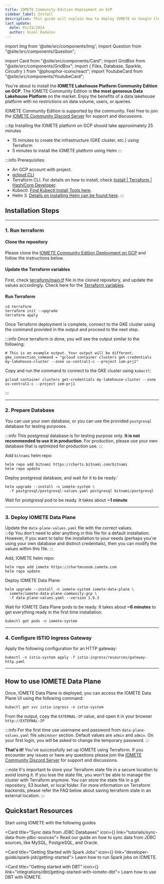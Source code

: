 ```yaml
---
title: IOMETE Community Edition Deployment on GCP
sidebar_label: Install
description: This guide will explain how to deploy IOMETE on Google Cloud Services using the GCP and Terraform command line tools
last_update:
  date: 01/25/2024
  author: Vusal Dadalov
---
```


import Img from '@site/src/components/Img';
import Question from "@site/src/components/Question";

import Card from "@site/src/components/Card";
import GridBox from "@site/src/components/GridBox";
import { Files, Database, Sparkle, Circuitry } from "@phosphor-icons/react";
import YoutubeCard from "@site/src/components/YoutubeCard";

You're about to install the **IOMETE Lakehouse Platform Community Edition on GCP**. The IOMETE Community Edition is **the most generous Data Lakehouse Platform** on the market. Enjoy the benefits of a data lakehouse platform with no restrictions on data volume, users, or queries.

IOMETE Community Edition is supported by the community. Feel free to join the [IOMETE Community Discord Server](https://discord.gg/26GeyJx3Ut) for support and discussions.

:::tip Installing the IOMETE platform on GCP should take approximately 25 minutes
- 15 minutes to create the infrastructure (GKE cluster, etc.) using Terraform
- 5 minutes to install the IOMETE platform using Helm
:::

:::info Prerequisites:
- An GCP account with project.
- [gcloud CLI](https://cloud.google.com/sdk/docs/install)
- Terraform CLI. For details on how to install, check [Install | Terraform | HashiCorp Developer](https://developer.hashicorp.com/terraform/install).
- Kubectl. [Find Kubectl Install Tools here](https://kubernetes.io/docs/tasks/tools/).
- Helm 3. [Details on installing Helm can be found here](https://helm.sh/docs/intro/install/).
:::

## Installation Steps

---
### 1. Run terraform

#### Clone the repository

Please clone the [IOMETE Community Edition Deployment on GCP](https://github.com/iomete/iomete-community-gcp) and follow the instructions below.

#### Update the Terraform variables

First, check [terraform/main.tf](https://github.com/iomete/iomete-community-gcp/blob/main/terraform/main.tf) file in the cloned repository, and update the values accordingly. Check here for the [Terraform variables](https://registry.terraform.io/modules/iomete/iomete-data-plane/gcp/latest).


#### Run Terraform

```shell
cd terraform
terraform init --upgrade
terraform apply
```


Once Terraform deployment is complete, connect to the GKE cluster using the command provided in the output and proceed to the next step.

:::info
Once terraform is done, you will see the output similar to the following:

```shell
# This is an example output. Your output will be different.
gke_connection_command = "gcloud container clusters get-credentials my-lakehouse-cluster --zone us-central1-c --project iom-prj1"
```
Copy and run the command to connect to the GKE cluster using `kubectl`:

```shell
gcloud container clusters get-credentials my-lakehouse-cluster --zone us-central1-c --project iom-prj1
```
:::

---
### 2. Prepare Database

You can use your own database, or you can use the provided `postgresql` database for testing purposes.

:::info
This postgresql database is for testing purpose only. **It is not recommended to use it in production**. For production, please use your own database that is optimized for production use.
:::

Add `bitnami` helm repo:
```shell
helm repo add bitnami https://charts.bitnami.com/bitnami
helm repo update
```

Deploy postgresql database, and wait for it to be ready:`
```shell
helm upgrade --install -n iomete-system \
  -f postgresql/postgresql-values.yaml postgresql bitnami/postgresql
```

Wait for postgresql pod to be ready. It takes about **~1 minute**

---
### 3. Deploy IOMETE Data Plane

Update the `data-plane-values.yaml` file with the correct values.  
:::tip 
You don't need to alter anything in this file for a default installation. However, if you want to tailor the installation to your needs (perhaps you're using your own database and distinct credentials), then you can modify the values within this file.
:::

Add, IOMETE helm repo:
```shell
helm repo add iomete https://chartmuseum.iomete.com
helm repo update
```

Deploy IOMETE Data Plane:
```shell
helm upgrade --install -n iomete-system iomete-data-plane \
  iomete/iomete-data-plane-community-gcp \
  -f data-plane-values.yaml --version 1.9.3
```


Wait for IOMETE Data Plane pods to be ready. It takes about **~6 minutes** to get everything ready in the first time installation.
```shell
kubectl get pods -n iomete-system
```

---
### 4. Configure ISTIO Ingress Gateway

Apply the following configuration for an HTTP gateway:
```shell
kubectl -n istio-system apply -f istio-ingress/resources/gateway-http.yaml
```


---
## How to use IOMETE Data Plane

Once, IOMETE Data Plane is deployed, you can access the IOMETE Data Plane UI using the following command:
```shell
kubectl get svc istio-ingress -n istio-system
```

From the output, copy the `EXTERNAL-IP` value, and open it in your browser `http://EXTERNAL-IP`

:::info
For the first time use username and password from `data-plane-values.yaml` file `adminUser` section. Default values are `admin` and `admin`. On your first login, you will be asked to change the temporary password.
:::

**That's it!** You've successfully set up IOMETE using Terraform. If you encounter any issues or have any questions please join the [IOMETE Community Discord Server](https://discord.gg/26GeyJx3Ut) for support and discussions.

:::note
It's important to store your Terraform state file in a secure location to avoid losing it. If you lose the state file, you won't be able to manage the cluster with Terraform anymore. You can store the state file in a git repository, S3 bucket, or local folder. For more information on Terraform backends, please refer the FAQ below about saving terraform state in an external location.
:::

## Quickstart Resources

Start using IOMETE with the following guides

<GridBox>

<Card title="Sync data from JDBC Databases" icon={<Database />} link="tutorials/sync-data-from-jdbc-sources">
Read our guide on how to sync data from JDBC sources, like MySQL, PostgreSQL, and Oracle.
</Card>

<Card title="Getting Started with Spark Jobs" icon={<Sparkle />} link="developer-guide/spark-job/getting-started">
Learn how to run Spark jobs on IOMETE.
</Card>

<Card title="Getting started with DBT" icon={<Circuitry />} link="integrations/dbt/getting-started-with-iomete-dbt">
Learn how to use DBT with IOMETE.
</Card>

</GridBox>
